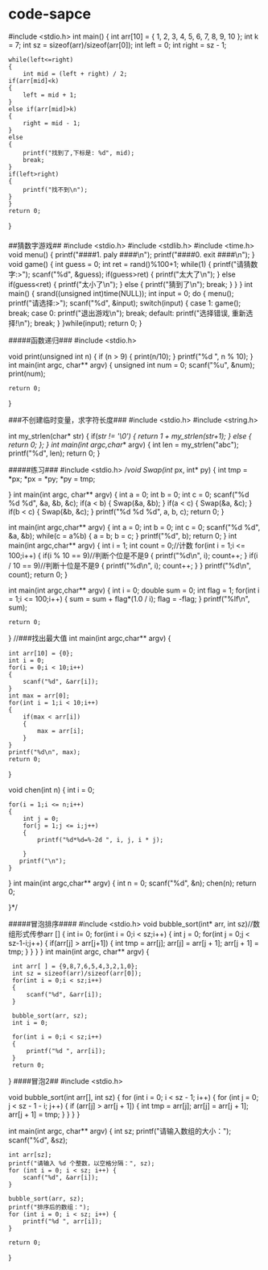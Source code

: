 # code-sapce

#include <stdio.h>
int main()
{
    int arr[10] = { 1, 2, 3, 4, 5, 6, 7, 8, 9, 10 };
    int k = 7;
    int sz = sizeof(arr)/sizeof(arr[0]);
    int left = 0;
    int right = sz - 1;
    
    while(left<=right)
    {
        int mid = (left + right) / 2;
    if(arr[mid]<k)
    {
        left = mid + 1;
    }
    else if(arr[mid]>k)
    {
        right = mid - 1;
    }
    else
    {
        printf("找到了,下标是: %d", mid);
        break;
    }
    if(left>right)
    {
        printf("找不到\n");
    }
    }
    return 0;
}
####


##猜数字游戏##
#include <stdio.h>
#include <stdlib.h>
#include <time.h>
void menu()
{
   printf("####1. paly ####\n");
   printf("####0. exit  ####\n");
}
void game()
{
  int guess = 0;
  int ret = rand()%100+1;
  while(1)
    	{
    	  	printf("请猜数字:>");
    		  scanf("%d", &guess);
    		  if(guess>ret)
    			   {
        			 printf("太大了\n");
    			   }
    		  else if(guess<ret)
    			   {
        			 printf("太小了\n");
    			   }
    		  else
    			   {
        			 printf("猜到了\n");
           break;
    			   }
    	 }
}
int main()
{
    srand((unsigned int)time(NULL));
    int input = 0;
    do
    {
       menu();
       printf("请选择:>");
       scanf("%d", &input);
       switch(input)
        {
          case 1:
          	game();
          	break;
          case 0:
          	printf("退出游戏\n");
           break;
           default:
           printf("选择错误, 重新选择!\n");
           break;
        }
    }while(input);
    return 0;
 }

#####函数递归###
#include <stdio.h>

void print(unsigned int n)
	{
        if (n > 9)
    	{
            print(n/10);
        }
        printf("%d ", n % 10);
    }
int main(int argc, char** argv)
  {
    unsigned int num = 0;
    scanf("%u", &num);
    print(num);
    
    return 0;
  }

###不创建临时变量，求字符长度###
#include <stdio.h>
#include <string.h>


int my_strlen(char* str)
    {
        if(*str != '\0')
        {
            return 1 + my_strlen(str+1);
        }
        else
        {
            return 0;
        };
    }
    int main(int argc,char** argv) 
    {
    int len = my_strlen("abc");
    printf("%d", len);
    return 0;
  }

#####练习###
#include <stdio.h>
/*void Swap(int* px, int* py)
{
    int tmp = *px;
    *px = *py;
    *py = tmp;
    
}
int main(int argc, char** argv)
 {
     int a = 0;
     int b = 0;
     int c = 0;
     scanf("%d  %d %d", &a, &b, &c);
     if(a < b)
     {
         Swap(&a, &b);
     }
     if(a < c)
     {
         Swap(&a, &c);
     }
     if(b < c)
     {
         Swap(&b, &c);
     }
     printf("%d %d %d", a, b, c);
     return 0;
  }

int main(int argc,char** argv)
{
    int a = 0;
    int b = 0;
    int c = 0;
    scanf("%d %d", &a, &b);
    while(c = a%b)
    {
        a = b;
        b = c;
    }
    printf("%d", b);
    return 0;
}
int main(int argc,char** argv) 
{
    int i = 1;
    int count = 0;//计数
    for(int i = 1;i <= 100;i++) 
    {
        if(i % 10 == 9)//判断个位是不是9
        {
            printf("%d\n", i);
       	 count++;
        }
        if(i / 10 == 9)//判断十位是不是9
        {
            printf("%d\n", i);
       	 count++;
        }
    }
   printf("%d\n", count);
    return 0;
}

int main(int argc,char** argv) 
{
    int i = 0;
    double sum = 0;
    int flag = 1;
    for(int i = 1;i <= 100;i++) 
    {
        sum = sum + flag*(1.0 / i);
        flag = -flag;
    }
    printf("%lf\n", sum);
    
    return 0;
}
//###找出最大值
int main(int argc,char** argv) 
{
    
    int arr[10] = {0};
    int i = 0;
    for(i = 0;i < 10;i++) 
    {
        scanf("%d", &arr[i]);
    }
    int max = arr[0];
    for(int i = 1;i < 10;i++) 
    {
        if(max < arr[i])
        {
            max = arr[i];
        }
    }
    printf("%d\n", max);
    return 0;
}

void chen(int n)
{
    int i = 0;
    
    for(i = 1;i <= n;i++) 
    {
        int j = 0;
        for(j = 1;j <= i;j++) 
        {
            printf("%d*%d=%-2d ", i, j, i * j);
            
        }
       printf("\n");
    }
}
int main(int argc,char** argv) 
{
    int n = 0;
    scanf("%d", &n);
    chen(n);
    return 0;
    
    
}*/

#####冒泡排序####
#include <stdio.h>
void bubble_sort(int* arr, int sz)//数组形式传参arr []
{
    int i= 0;
    for(int i = 0;i < sz;i++) 
    {
        int j = 0;
        for(int j = 0;j < sz-1-i;j++) 
        {
            if(arr[j] > arr[j+1])
            {
                int  tmp = arr[j];
                arr[j] = arr[j + 1];
                arr[j + 1] = tmp;
            }
        }
    }
}
int main(int argc, char** argv)
 {
     
     int arr[ ] = {9,8,7,6,5,4,3,2,1,0};
     int sz = sizeof(arr)/sizeof(arr[0]);
     for(int i = 0;i < sz;i++) 
     {
         scanf("%d", &arr[i]);
     }
         
     bubble_sort(arr, sz);
     int i = 0;
     
     for(int i = 0;i < sz;i++) 
     {
         printf("%d ", arr[i]);
     }
     return 0;
 }
####冒泡2##
#include <stdio.h>

void bubble_sort(int arr[], int sz) 
{
    for (int i = 0; i < sz - 1; i++) 
    {
        for (int j = 0; j < sz - 1 - i; j++) 
        {
            if (arr[j] > arr[j + 1]) 
            {
                int tmp = arr[j];
                arr[j] = arr[j + 1];
                arr[j + 1] = tmp;
            }
        }
    }
}

int main(int argc, char** argv) {
    int sz;
    printf("请输入数组的大小：");
    scanf("%d", &sz);

    int arr[sz];
    printf("请输入 %d 个整数，以空格分隔：", sz);
    for (int i = 0; i < sz; i++) {
        scanf("%d", &arr[i]);
    }

    bubble_sort(arr, sz);
    printf("排序后的数组：");
    for (int i = 0; i < sz; i++) {
        printf("%d ", arr[i]);
    }

    return 0;
}
